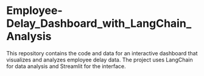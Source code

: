 # Employee-Delay_Dashboard_with_LangChain_Analysis
This repository contains the code and data for an interactive dashboard that visualizes and analyzes employee delay data. The project uses LangChain for data analysis and Streamlit for the interface.
